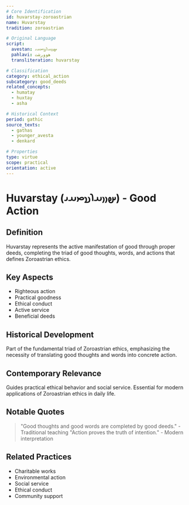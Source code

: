 ```yaml
---
# Core Identification
id: huvarstay-zoroastrian
name: Huvarstay
tradition: zoroastrian

# Original Language
script:
  avestan: 𐬵𐬎𐬎𐬀𐬭𐬯𐬙𐬀𐬌
  pahlavi: هوورشت
  transliteration: huvarstay

# Classification
category: ethical_action
subcategory: good_deeds
related_concepts:
  - humatay
  - huxtay
  - asha

# Historical Context
period: gathic
source_texts:
  - gathas
  - younger_avesta
  - denkard

# Properties
type: virtue
scope: practical
orientation: active
---
```


# Huvarstay (𐬵𐬎𐬎𐬀𐬭𐬯𐬙𐬀𐬌) - Good Action

## Definition
Huvarstay represents the active manifestation of good through proper deeds, completing the triad of good thoughts, words, and actions that defines Zoroastrian ethics.

## Key Aspects
- Righteous action
- Practical goodness
- Ethical conduct
- Active service
- Beneficial deeds

## Historical Development
Part of the fundamental triad of Zoroastrian ethics, emphasizing the necessity of translating good thoughts and words into concrete action.

## Contemporary Relevance
Guides practical ethical behavior and social service. Essential for modern applications of Zoroastrian ethics in daily life.

## Notable Quotes
> "Good thoughts and good words are completed by good deeds." - Traditional teaching
> "Action proves the truth of intention." - Modern interpretation

## Related Practices
- Charitable works
- Environmental action
- Social service
- Ethical conduct
- Community support